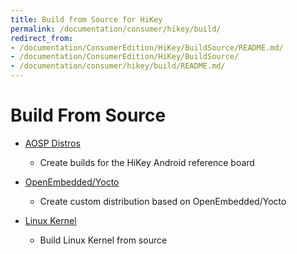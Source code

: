 ```yaml
---
title: Build from Source for HiKey
permalink: /documentation/consumer/hikey/build/
redirect_from:
- /documentation/ConsumerEdition/HiKey/BuildSource/README.md/
- /documentation/ConsumerEdition/HiKey/BuildSource/
- /documentation/consumer/hikey/build/README.md/
---
```

# Build From Source

- [AOSP Distros](https://source.android.com/source/devices.html)
   - Create builds for the HiKey Android reference board

- [OpenEmbedded/Yocto](open-embedded.md)
   - Create custom distribution based on OpenEmbedded/Yocto

- [Linux Kernel](linux-kernel.md)
   - Build Linux Kernel from source
